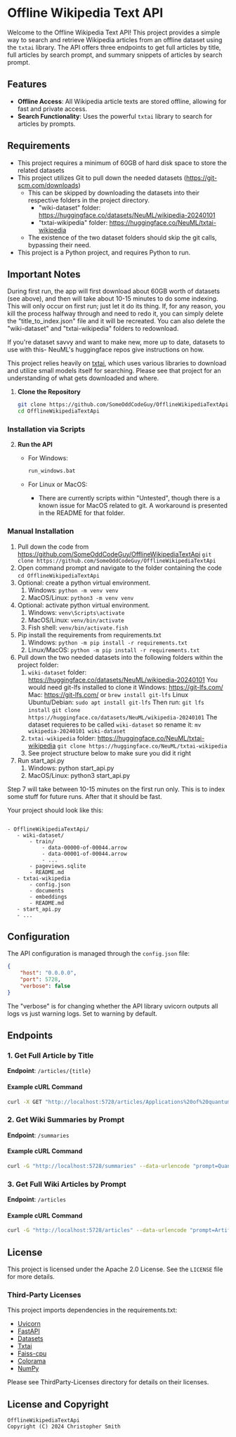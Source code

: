 # Offline Wikipedia Text API

Welcome to the Offline Wikipedia Text API! This project provides a simple way to search and retrieve Wikipedia articles from an offline dataset using the `txtai` library. The API offers three endpoints to get full articles by title, full articles by search prompt, and summary snippets of articles by search prompt.

## Features

- **Offline Access**: All Wikipedia article texts are stored offline, allowing for fast and private access.
- **Search Functionality**: Uses the powerful `txtai` library to search for articles by prompts.

## Requirements

* This project requires a minimum of 60GB of hard disk space to store the related datasets
* This project utilizes Git to pull down the needed datasets (https://git-scm.com/downloads)
  * This can be skipped by downloading the datasets into their respective folders in the project directory.
    * "wiki-dataset" folder: https://huggingface.co/datasets/NeuML/wikipedia-20240101
    * "txtai-wikipedia" folder: https://huggingface.co/NeuML/txtai-wikipedia
  * The existence of the two dataset folders should skip the git calls, bypassing their need.
* This project is a Python project, and requires Python to run.

## Important Notes

During first run, the app will first download about 60GB worth of datasets (see above), and then will take about 10-15
minutes to do some indexing. This will only occur on first run; just let it do its thing. If, for any reason, you kill
the process halfway through and need to redo it, you can simply delete the "title_to_index.json" file and it will be
recreated. You can also delete the "wiki-dataset" and "txtai-wikipedia" folders to redownload.

If you're dataset savvy and want to make new, more up to date, datasets to use with this- NeuML's huggingface repos give
instructions on how.

This project relies heavily on [txtai](https://github.com/neuml/txtai/), which uses various libraries to download
and utilize small models itself for searching. Please see that project for an understanding of what gets downloaded
and where.



1. **Clone the Repository**
    ```sh
    git clone https://github.com/SomeOddCodeGuy/OfflineWikipediaTextApi
    cd OfflineWikipediaTextApi
    ```
### Installation via Scripts

2. **Run the API**
    - For Windows:
        ```sh
        run_windows.bat
        ```
    
    - For Linux or MacOS:
      - There are currently scripts within "Untested", though there is a known issue for MacOS related to git. A workaround 
        is presented in the README for that folder.

### Manual Installation

1) Pull down the code from https://github.com/SomeOddCodeGuy/OfflineWikipediaTextApi
   `git clone https://github.com/SomeOddCodeGuy/OfflineWikipediaTextApi`
2) Open command prompt and navigate to the folder containing the code
   `cd OfflineWikipediaTextApi`
3) Optional: create a python virtual environment.
   1) Windows: `python -m venv venv`
   2) MacOS/Linux: `python3 -m venv venv`
4) Optional: activate python virtual environment.
   1) Windows: `venv\Scripts\activate`
   2) MacOS/Linux: `venv/bin/activate`
   3) Fish shell: `venv/bin/activate.fish`
5) Pip install the requirements from requirements.txt
   1) Windows: `python -m pip install -r requirements.txt`
   2) Linux/MacOS: `python -m pip install -r requirements.txt`
6) Pull down the two needed datasets into the following folders within the project folder:
   1) `wiki-dataset` folder: https://huggingface.co/datasets/NeuML/wikipedia-20240101
       You would need git-lfs installed to clone it
       Windows: https://git-lfs.com/
       Mac: https://git-lfs.com/ or `brew install git-lfs`
       Linux Ubuntu/Debian: `sudo apt install git-lfs`
       Then run:
         `git lfs install`
         `git clone https://huggingface.co/datasets/NeuML/wikipedia-20240101`
       The dataset requieres to be called `wiki-dataset` so rename it:
         `mv wikipedia-20240101 wiki-dataset`      
   3) `txtai-wikipedia` folder: https://huggingface.co/NeuML/txtai-wikipedia
       `git clone https://huggingface.co/NeuML/txtai-wikipedia`
   5) See project structure below to make sure you did it right
7) Run start_api.py
   1) Windows: python start_api.py
   2) MacOS/Linux: python3 start_api.py

Step 7 will take between 10-15 minutes on the first run only. This is to index some stuff for future runs. After that
it should be fast.

Your project should look like this:

```plain

- OfflineWikipediaTextApi/
   - wiki-dataset/
       - train/
           - data-00000-of-00044.arrow
           - data-00001-of-00044.arrow
           - ...
       - pageviews.sqlite
       - README.md
   - txtai-wikipedia
       - config.json
       - documents
       - embeddings
       - README.md
   - start_api.py
   - ...
```


## Configuration

The API configuration is managed through the `config.json` file:

```json
{
    "host": "0.0.0.0",
    "port": 5728,
    "verbose": false
}
```

The "verbose" is for changing whether the API library uvicorn outputs all logs vs just warning logs. Set to 
warning by default. 

## Endpoints

### 1. Get Full Article by Title

**Endpoint**: `/articles/{title}`

#### Example cURL Command
```sh
curl -X GET "http://localhost:5728/articles/Applications%20of%20quantum%20mechanics"
```

### 2. Get Wiki Summaries by Prompt

**Endpoint**: `/summaries`

#### Example cURL Command
```sh
curl -G "http://localhost:5728/summaries" --data-urlencode "prompt=Quantum Physics" --data-urlencode "percentile=0.5" --data-urlencode "num_results=1"
```

### 3. Get Full Wiki Articles by Prompt

**Endpoint**: `/articles`

#### Example cURL Command
```sh
curl -G "http://localhost:5728/articles" --data-urlencode "prompt=Artificial Intelligence" --data-urlencode "percentile=0.5" --data-urlencode "num_results=1"
```

## License

This project is licensed under the Apache 2.0 License. See the `LICENSE` file for more details.

### Third-Party Licenses

This project imports dependencies in the requirements.txt:

- [Uvicorn](https://github.com/encode/uvicorn/)
- [FastAPI](https://github.com/tiangolo/fastapi/)
- [Datasets](https://github.com/huggingface/datasets/)
- [Txtai](https://github.com/neuml/txtai/)
- [Faiss-cpu](https://github.com/facebookresearch/faiss/)
- [Colorama](https://github.com/tartley/colorama/)
- [NumPy](https://github.com/numpy/numpy/)

Please see ThirdParty-Licenses directory for details on their licenses.

## License and Copyright

    OfflineWikipediaTextApi
    Copyright (C) 2024 Christopher Smith
